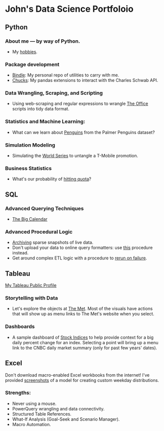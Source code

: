 # John's Data Science Portfoloio

## Python

### About me — by way of Python.
- My [hobbies](https://github.com/fioccajohn/portfolio/blob/main/Hobbies.ipynb).

### Package development
- [Bindle](https://github.com/fioccajohn/bindle): My personal repo of utilities to carry with me.
- [Chucks](https://github.com/fioccajohn/chucks): My pandas extensions to interact with the Charles Schwab API.

### Data Wrangling, Scraping, and Scripting
- Using web-scraping and regular expressions to wrangle [The Office](https://github.com/fioccajohn/portfolio/blob/main/WebScrapingTheOffice.ipynb) scripts into tidy data format.

### Statistics and Machine Learning:
- What can we learn about [Penguins](https://github.com/fioccajohn/portfolio/blob/main/Penguins.ipynb) from the Palmer Penguins dataset?

### Simulation Modeling
- Simulating the [World Series](https://github.com/fioccajohn/portfolio/blob/main/BaseballSimulation.ipynb) to untangle a T-Mobile promotion.

### Business Statistics
- What's our probability of [hitting quota](https://github.com/fioccajohn/portfolio/blob/main/HittingQuota.ipynb)?

## SQL

### Advanced Querying Techniques
- [The Big Calendar](https://github.com/fioccajohn/portfolio/blob/main/the-big-calendar.sql)

### Advanced Procedural Logic
- [Archiving](https://github.com/fioccajohn/portfolio/blob/main/live-archive-and-resample.sql) sparse snapshots of live data.
- Don't upload your data to online query formatters: use [this](https://github.com/fioccajohn/portfolio/blob/main/live-archive-and-resample.sql) procedure instead.
- Get around complex ETL logic with a procedure to [rerun on failure](https://github.com/fioccajohn/portfolio/blob/main/live-archive-and-resample.sql).

## Tableau

[My Tableau Public Profile](https://public.tableau.com/app/profile/john.fiocca/vizzes)

### Storytelling with Data
- Let's explore the objects at [The Met](https://public.tableau.com/app/profile/john.fiocca/viz/TheMetObjects/Exploration). Most of the visuals have actions that will show up as menu links to The Met's website when you select. 

### Dashboards
- A sample dashboard of [Stock Indices](https://public.tableau.com/app/profile/john.fiocca/viz/StockIndices_17321427855660/IndexDashboard) to help provide context for a big daily percent change for an index. Selecting a point will bring up a menu link to the CNBC daily market summary (only for past few years' dates).

## Excel

Don't download macro-enabled Excel workbooks from the internet! I've provided [screenshots](https://github.com/fioccajohn/portfolio/blob/main/DayOfWeekExcelModel-Screenshots.pdf) of a model for creating custom weekday distributions.

### Strengths:
- Never using a mouse.
- PowerQuery wrangling and data connectivity.
- Structured Table References.
- What-If Analysis (Goal-Seek and Scenario Manager).
- Macro Automation.
